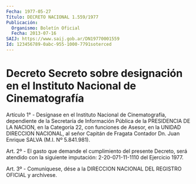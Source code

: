 ```yaml
---
Fecha: 1977-05-27
Título: DECRETO NACIONAL 1.559/1977
Publicación:
  Organismo: Boletín Oficial
  Fecha: 2013-07-16
SAIJ: https://www.saij.gob.ar/DN19770001559
Id: 123456789-0abc-955-1000-7791soterced
---
```

# Decreto Secreto sobre designación en el Instituto Nacional de Cinematografía

<a id="1"></a>
Artículo 1° - Desígnase en el Instituto Nacional de Cinematografía, dependiente de la Secretaría de Información Pública de la PRESIDENCIA DE LA NACION, en la Categoría 22, con funciones de Asesor, en la UNIDAD DIRECCION NACIONAL, al señor Capitán de Fragata Contador Dn. Juan Enrique SALVA (M.I. Nº 5.841.981).

<a id="2"></a>
Art. 2º - El gasto que demande el cumplimiento del presente Decreto, será atendido con la siguiente imputación: 2-20-071-11-1110 del Ejercicio 1977.

<a id="3"></a>
Art. 3º - Comuníquese, dése a la DIRECCION NACIONAL DEL REGISTRO OFICIAL y archívese.